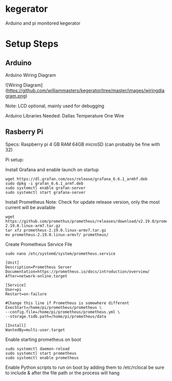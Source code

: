 # kegerator
Arduino and pi monitored kegerator

# Setup Steps

## Arduino
Arduino Wiring Diagram 

![Wiring Diagram] (https://github.com/williammasters/kegerator/tree/master/images/wiringdiagram.png)

Note: LCD optional, mainly used for debugging

Arduino Libraries Needed:
Dallas Temperature
One Wire

## Rasberry Pi 

Specs:
Raspberry pi 4 GB RAM
64GB microSD (can probably be fine with 32)

Pi setup:

Install Grafana and enable launch on startup

    wget https://dl.grafan.com/oss/release/grafana_6.6.1_armhf.deb
    sudo dpkg -i grafan_6.6.1_armf.deb
    sudo systemctl enable grafan-server
    sudo systemctl start grafana-server
    
Install Prometheus 
Note: Check for update release version, only the most current will be available

    wget https://github.com/promethus/prometheus/releases/download/v2.19.0/prometheus-2.19.0.linux-arm7.tar.gz
    tar xfz prometheus-2.19.0.linux-armv7.tar.gz
    mv prometheus-2.19.0.linux-armv7/ prometheus/
    
Create Prometheus Service File

    sudo nano /etc/systemd/system/prometheus.service   

    [Unit]
    Description=Prometheus Server
    Documentation=https://prometheus.io/docs/introduction/overview/
    After=network-online.target

    [Service]
    User=pi
    Restart=on-failure

    #Change this line if Prometheus is somewhere different
    ExecStart=/home/pi/prometheus/prometheus \
    --config.file=/home/pi/prometheus/prometheus.yml \
    --storage.tsdb.path=/home/pi/prometheus/data

    [Install]
    WantedBy=multi-user.target 
    
    
Enable starting prometheus on boot 
    
    sudo systemctl daemon-reload   
    sudo systemctl start prometheus 
    sudo systemctl enable prometheus 

Enable Python scripts to run on boot by adding them to /etc/rclocal be sure to include & after the file path or the process will hang
